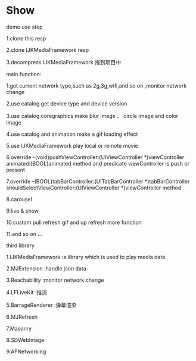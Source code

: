 # Show

demo use step

1.clone this resp

2.clone IJKMediaFramework resp 

3.decompress IJKMediaFramework 拖到项目中


main function:

1.get current network type,such as 2g,3g,wifi,and so on ,monitor network change

2.use catalog get device type and device version

3.use catalog coregraphics make blur image 、 circle Image and color image

4.use catalog and animation make a gif loading effect

5.use IJKMediaFramework play local or remote movie

6.override -(void)pushViewController:(UIViewController *)viewController animated:(BOOL)animated method and predicate viewController is push or present

7.override -(BOOL)tabBarController:(UITabBarController *)tabBarController shouldSelectViewController:(UIViewController *)viewController method

8.carousel

9.live & show

10.custom pull refresh gif and up refresh more function

11.and so on ...


third library

1.IJKMediaFramework :a library which is used to play media data

2.MJExtension       :handle json data

3.Reachability      :monitor network change

4.LFLiveKit         :推流

5.BarrageRenderer   :弹幕渲染

6.MJRefresh

7.Masonry

8.SDWebImage

9.AFNetworking






